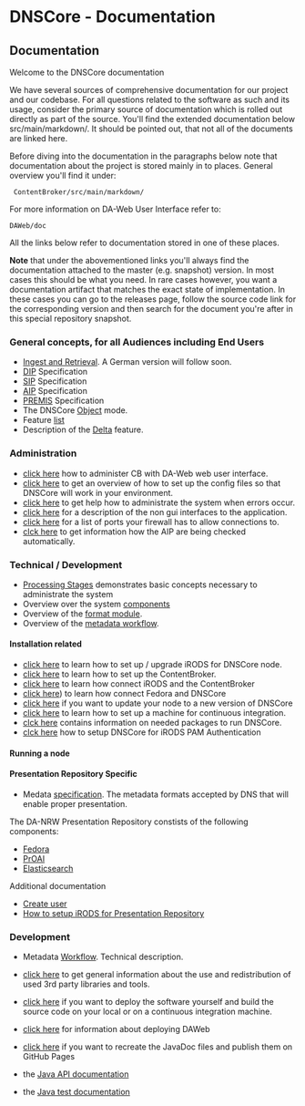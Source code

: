 # DNSCore - Documentation

## Documentation

Welcome to the DNSCore documentation

We have several sources of comprehensive documentation for our project and our codebase.
For all questions related to the software as such and its usage, consider the primary source of
documentation which is rolled out directly as part of the source. You'll find the extended documentation 
below src/main/markdown/. It should be pointed out, that not all of the documents are linked here. 

Before diving into the documentation in the paragraphs below note that documentation about the
project is stored mainly in to places.
General overview you'll find it under:

     ContentBroker/src/main/markdown/

For more information on DA-Web User Interface refer to:

    DAWeb/doc

All the links below refer to documentation stored in one of these places.

**Note** that under the abovementioned links you'll always find the documentation attached to the master (e.g. snapshot) version. In most cases this should be what you need. In rare cases however, you want a documentation artifact that matches the exact state of implementation. In these cases you can go to
the releases page, follow the source code link for the corresponding version and then search for the document you're after in this special repository snapshot.

### General concepts, for all Audiences including End Users

* [Ingest and Retrieval](../../../../DAWeb/doc/manual_ingest_and_retrieval.md). A German version will follow soon.
* [DIP](specification_dip.md) Specification
* [SIP](specification_sip.md) Specification
* [AIP](specification_aip.md) Specification
* [PREMIS](specification_premis.md) Specification
* The DNSCore [Object](object_model.md) mode.
* Feature [list](features.md)
* Description of the [Delta](the_delta_feature.md) feature.


### Administration

* [click here](../../../../DAWeb/doc/contentBroker_administration.md) how to administer CB with DA-Web web user interface.
* [click here](ContentBroker/src/main/markdown/system_configuration.md) to get an overview of how to set up the config files so that DNSCore will work in your environment.
* [click here](ContentBroker/src/main/markdown/administration-troubleshooting.md) to get help how to administrate the system when errors occur.
* [click here](ContentBroker/src/main/markdown/administration-interfaces.md) for a description of the non gui interfaces to the application.
* [click here](ContentBroker/src/main/markdown/open_ports.md) for a list of ports your firewall has to allow connections to.
* [clck here](ContentBroker/src/main/markdown/audit.md) to get information how the AIP are being checked automatically.

### Technical / Development

* [Processing Stages](processing_stages.md) demonstrates basic concepts necessary to administrate the system
* Overview over the system [components](ContentBroker/src/main/markdown/components_connectors.md)
* Overview of the [format module](src/main/markdown/format_module.md).
* Overview of the [metadata workflow](ContentBroker/src/main/markdown/metadata_workflow.md).


#### Installation related
* [click here](ContentBroker/src/main/markdown/installation_irods.md) to learn how to set up / upgrade iRODS for DNSCore node.
* [click here](ContentBroker/src/main/markdown/installation_cb.md) to learn how to set up the ContentBroker.
* [click here](ContentBroker/src/main/markdown/installation_irods_cb.md) to learn how connect iRODS and the ContentBroker
* [click here](ContentBroker/src/main/markdown/install_fedora.md)) to learn how connect Fedora and DNSCore
* [click here](ContentBroker/src/main/markdown/installation.md) if you want to update your node to a new version of DNSCore
* [click here](https://github.com/da-nrw/DNSCore/blob/master/ContentBroker/src/main/markdown/installation_ci.md) to learn how to set up a machine for continuous integration.
* [clck here](ContentBroker/src/main/markdown/needed_packages.md) contains information on needed packages to run DNSCore.
* [clck here](ContentBroker/src/main/markdown/using_iRODS_PAM_auth.md ) how to setup DNSCore for iRODS PAM Authentication

#### Running a node

#### Presentation Repository Specific

* Medata [specification](ContentBroker/src/main/markdown/metadata_specification.md). The metadata formats accepted by DNS that will enable proper presentation.

The DA-NRW Presentation Repository constists of the following components:

* [Fedora](ContentBroker/src/main/markdown/install_fedora.md)
* [PrOAI](ContentBroker/src/main/markdown/install_proai.md)
* [Elasticsearch](ContentBroker/src/main/markdown/install_elasticsearch.md)

Additional documentation

* [Create user](ContentBroker/src/main/markdown/create_user.md)
* [How to setup iRODS for Presentation Repository](ContentBroker/src/main/markdown/setup_irods.md)

### Development

* Metadata [Workflow](ContentBroker/src/main/markdown/metadata_workflow.md). Technical description.
* [click here](ContentBroker/src/main/markdown/3rdPartyTools.md) to get general information about the use and redistribution of used 3rd party libraries and tools.
* [click here](ContentBroker/src/main/markdown/deploy.md) if you want to deploy the software yourself and build the source code on your local or on a continuous integration machine.
* [click here](DAWeb/doc/deploy.md) for information about deploying DAWeb
* [click here](ContentBroker/src/main/markdown/javadoc.md) if you want to recreate the JavaDoc files and publish them on GitHub Pages


* the [Java API documentation](http://da-nrw.github.io/DNSCore/apidocs/)
* the [Java test documentation](http://da-nrw.github.io/DNSCore/testapidocs/)
